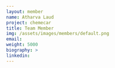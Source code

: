```yaml
---
layout: member
name: Atharva Laud
project: chemecar
title: Team Member
img: /assets/images/members/default.png
email:
weight: 5000
biography: >
linkedin:
---
```

